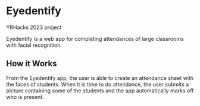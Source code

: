 # Eyedentify
YRHacks 2023 project

Eyedentify is a web app for completing attendances of large classrooms with facial recognition.

## How it Works
From the Eyedentify app, the user is able to create an attendance sheet with the faces of students. When it is time to do attendance, the user submits a picture containing some of the students and the app automatically marks off who is present.
